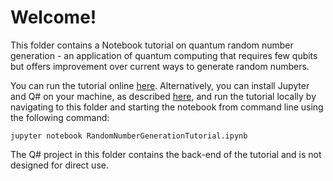 # Welcome!

This folder contains a Notebook tutorial on quantum random number generation - an application of quantum computing that requires few qubits but offers improvement over current ways to generate random numbers.

You can run the tutorial online [here](https://mybinder.org/v2/gh/Microsoft/QuantumKatas/master?filepath=tutorials/RandomNumberGeneration%2FRandomNumberGenerationTutorial.ipynb). Alternatively, you can install Jupyter and Q# on your machine, as described [here](https://docs.microsoft.com/quantum/install-guide/jupyter), and run the tutorial locally by navigating to this folder and starting the notebook from command line using the following command: 

    jupyter notebook RandomNumberGenerationTutorial.ipynb

The Q# project in this folder contains the back-end of the tutorial and is not designed for direct use.
